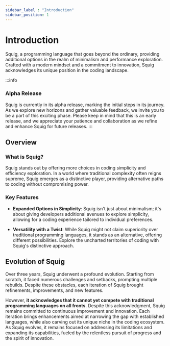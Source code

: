 ```yaml
---
sidebar_label : "Introduction"
sidebar_position: 1
---
```

# Introduction
Squig, a programming language that goes beyond the ordinary, providing additional options in the realm of minimalism and performance exploration. Crafted with a modern mindset and a commitment to innovation, Squig acknowledges its unique position in the coding landscape.


:::info
### Alpha Release
Squig is currently in its alpha release, marking the initial steps in its journey. As we explore new horizons and gather valuable feedback, we invite you to be a part of this exciting phase. Please keep in mind that this is an early release, and we appreciate your patience and collaboration as we refine and enhance Squig for future releases.
:::

## Overview

### What is Squig?

Squig stands out by offering more choices in coding simplicity and efficiency exploration. In a world where traditional complexity often reigns supreme, Squig emerges as a distinctive player, providing alternative paths to coding without compromising power.

### Key Features

- **Expanded Options in Simplicity**: Squig isn't just about minimalism; it's about giving developers additional avenues to explore simplicity, allowing for a coding experience tailored to individual preferences.

- **Versatility with a Twist**: While Squig might not claim superiority over traditional programming languages, it stands as an alternative, offering different possibilities. Explore the uncharted territories of coding with Squig's distinctive approach.

## Evolution of Squig

<!-- The Squig journey has been an intense three-year endeavor, marked by relentless dedication and three complete rebuilds. Squig recognizes its place in the coding ecosystem, providing developers with additional choices in their coding journey. Stay tuned as Squig continues to evolve and present new perspectives in the coding arena. -->


Over three years, Squig underwent a profound evolution. Starting from scratch, it faced numerous challenges and setbacks, prompting multiple rebuilds. Despite these obstacles, each iteration of Squig brought refinements, improvements, and new features.  
<!-- Squig transformed from a fledgling idea into a robust programming language. Today, it stands as a testament to the relentless pursuit of innovation and the power of iteration in software development. -->


<!-- Throughout its evolution, Squig has made significant strides in functionality, usability, and performance.  -->
However, **it acknowledges that it cannot yet compete with traditional programming languages on all fronts**. Despite this acknowledgment, Squig remains committed to continuous improvement and innovation. Each iteration brings enhancements aimed at narrowing the gap with established languages, while also carving out its unique niche in the coding ecosystem. As Squig evolves, it remains focused on addressing its limitations and expanding its capabilities, fueled by the relentless pursuit of progress and the spirit of innovation.